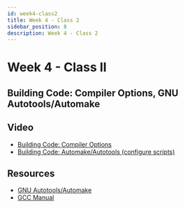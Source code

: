 ```yaml
---
id: week4-class2
title: Week 4 - Class 2
sidebar_position: 8
description: Week 4 - Class 2
---
```


# Week 4 - Class II

## Building Code: Compiler Options, GNU Autotools/Automake

## Video

- [Building Code: Compiler Options](https://web.microsoftstream.com/video/48f2d7a8-67d3-4e49-b02e-a29e7d9b656c)
- [Building Code: Automake/Autotools (configure scripts)](https://web.microsoftstream.com/video/38b050c6-6aad-4e64-b564-95ceb53adc7c)

## Resources

- [GNU Autotools/Automake](https://www.gnu.org/software/automake/manual/html_node/index.html)
- [GCC Manual](https://gcc.gnu.org/onlinedocs/)
